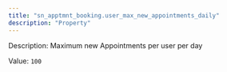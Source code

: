 ```yaml
---
title: "sn_apptmnt_booking.user_max_new_appointments_daily"
description: "Property"
---
```


Description: Maximum new Appointments per user per day

Value: `100`